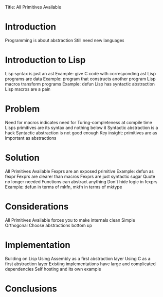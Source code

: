 Title: All Primitives Available

# Introduction
Programming is about abstraction
Still need new languages

# Introduction to Lisp
Lisp syntax is just an ast
Example: give C code with corresponding ast
Lisp programs are data
Example: program that constructs another program
Lisp macros transform programs
Example: defun
Lisp has syntactic abstraction
Lisp macros are a pain

# Problem
Need for macros indicates need for Turing-completeness at compile time
Lisps primitives are its syntax and nothing below it
Syntactic abstraction is a hack
Syntactic abstraction is not good enough
Key insight: primitives are as important as abstractions

# Solution
All Primitives Available
Fexprs are an exposed primitive
Example: defun as fexpr
Fexprs are clearer than macros
Fexprs are just syntactic sugar
Quote no longer needed
Functions can abstract anything
Don't hide logic in fexprs
Example: defun in terms of mkfn, mkfn in terms of mktype

# Considerations
All Primitives Available forces you to make internals clean
Simple
Orthogonal
Choose abstractions bottom up

# Implementation
Building on Lisp
Using Assembly as a first abstraction layer
Using C as a first abstraction layer
Existing implementations have large and complicated dependencies
Self hosting and its own example

# Conclusions
